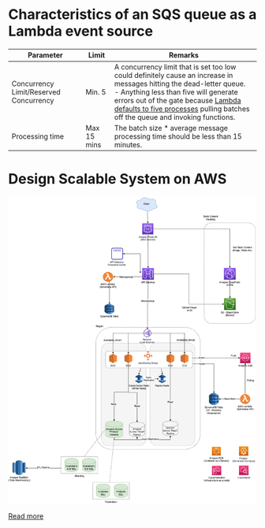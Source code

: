 # Characteristics of an SQS queue as a Lambda event source

| Parameter                              | Limit       | Remarks                                                                                                                                                                                                                                                                                       |
|----------------------------------------|-------------|-----------------------------------------------------------------------------------------------------------------------------------------------------------------------------------------------------------------------------------------------------------------------------------------------|
| Concurrency Limit/Reserved Concurrency | Min. 5      | A concurrency limit that is set too low could definitely cause an increase in messages hitting the dead-letter queue. <br/>- Anything less than five will generate errors out of the gate because [Lambda defaults to five processes]() pulling batches off the queue and invoking functions. |
| Processing time                        | Max 15 mins | The batch size * average message processing time should be less than 15 minutes.                                                                                                                                                                                              |

# Design Scalable System on AWS

![img.png](../../../12_HLDDesignProblemsUC/AWS_DesignScalableSystemWithRDMS/DesignScalableSystemWithRelationalDBOnAWS.drawio.png)

[Read more](../../../12_HLDDesignProblemsUC/AWS_DesignScalableSystemWithRDMS/Readme.md)
